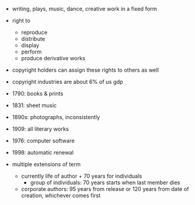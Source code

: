 * writing, plays, music, dance, creative work in a fixed form

* right to
	* reproduce
	* distribute
	* display
	* perform
	* produce derivative works

* copyright holders can assign these rights to others as well
* copyright industries are about 6% of us gdp

* 1790: books & prints
* 1831: sheet music
* 1890s: photographs, inconsistently
* 1909: all literary works
* 1976: computer software
* 1998: automatic renewal
* multiple extensions of term
	* currently life of author + 70 years for individuals
		* group of individuals: 70 years starts when last member dies
	* corporate authors: 95 years from release or 120 years from date of creation, whichever comes first